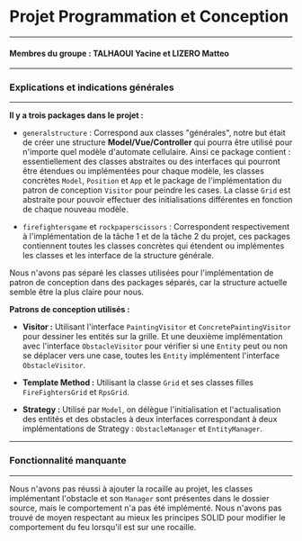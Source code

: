 # **Projet Programmation et Conception**
***
#### **Membres du groupe :** TALHAOUI Yacine et LIZERO Matteo
***
### **Explications  et indications générales**
****
**Il y a trois packages dans le projet :**
* `generalstructure` : Correspond aux classes "générales", notre but était de créer une structure
**Model/Vue/Controller** qui pourra être utilisé pour n'importe quel modèle d'automate cellulaire. Ainsi
ce package contient : essentiellement des classes abstraites ou des interfaces qui pourront être étendues
ou implémentées pour chaque modèle, les classes concrètes `Model`, `Position` et `App` et le 
package de l'implémentation du patron de conception `Visitor` pour peindre les cases. La classe
`Grid` est abstraite pour pouvoir effectuer des initialisations différentes en fonction de chaque nouveau modèle.

  
* `firefightersgame` et `rockpaperscissors` : Correspondent respectivement à l'implémentation de la tâche 1 et 
de la tâche 2 du projet, ces packages contiennent toutes les classes concrètes qui étendent ou implémentes les
classes et les interface de la structure générale.

Nous n'avons pas séparé les classes utilisées pour l'implémentation de patron de conception dans des packages
séparés, car la structure actuelle semble être la plus claire pour nous.

**Patrons de conception utilisés :**
* **Visitor :** Utilisant l'interface `PaintingVisitor` et `ConcretePaintingVisitor` pour dessiner les entités sur la grille.
Et une deuxième implémentation avec l'interface `ObstacleVisitor` pour vérifier si une `Entity` peut ou non se déplacer vers
une case, toutes les `Entity` implémentent l'interface `ObstacleVisitor`.


* **Template Method :** Utilisant la classe `Grid` et ses classes filles `FireFightersGrid` et `RpsGrid`.


* **Strategy :** Utilisé par `Model`, on délègue l'initialisation et l'actualisation des entités et des obstacles à
deux interfaces correspondant à deux implémentations de Strategy : `ObstacleManager` et `EntityManager`.
****

### Fonctionnalité manquante
***
Nous n'avons pas réussi à ajouter la rocaille au projet, les classes implémentant l'obstacle et son `Manager` sont 
présentes dans le dossier source, mais le comportement n'a pas été implémenté. Nous n'avons pas trouvé de moyen respectant
au mieux les principes SOLID pour modifier le comportement du feu lorsqu'il est sur une rocaille.
